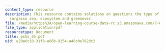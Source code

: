 ```yaml
---
content_type: resource
description: This resource contains solutions on questions the type of metabolism,
  sargasso sea, ecosystem and greenever.
file: /media/https%3A/open-learning-course-data-rc.s3.amazonaws.com/7-014-introductory-biology-spring-2005/e28a6c1031f3a86b9254a46c0e782dc2_ps5s_05.pdf
file_type: application/pdf
resourcetype: Document
title: ps5s_05.pdf
uid: e28a6c10-31f3-a86b-9254-a46c0e782dc2
---
```

